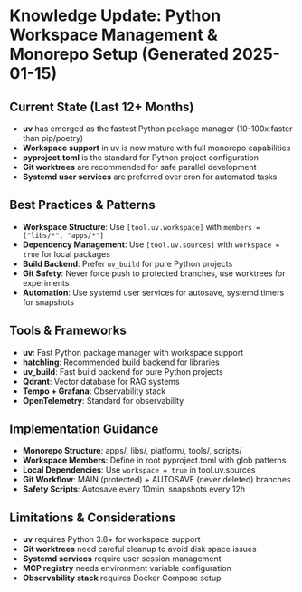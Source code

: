 # Knowledge Update: Python Workspace Management & Monorepo Setup (Generated 2025-01-15)

## Current State (Last 12+ Months)
- **uv** has emerged as the fastest Python package manager (10-100x faster than pip/poetry)
- **Workspace support** in uv is now mature with full monorepo capabilities
- **pyproject.toml** is the standard for Python project configuration
- **Git worktrees** are recommended for safe parallel development
- **Systemd user services** are preferred over cron for automated tasks

## Best Practices & Patterns
- **Workspace Structure**: Use `[tool.uv.workspace]` with `members = ["libs/*", "apps/*"]`
- **Dependency Management**: Use `[tool.uv.sources]` with `workspace = true` for local packages
- **Build Backend**: Prefer `uv_build` for pure Python projects
- **Git Safety**: Never force push to protected branches, use worktrees for experiments
- **Automation**: Use systemd user services for autosave, systemd timers for snapshots

## Tools & Frameworks
- **uv**: Fast Python package manager with workspace support
- **hatchling**: Recommended build backend for libraries
- **uv_build**: Fast build backend for pure Python projects
- **Qdrant**: Vector database for RAG systems
- **Tempo + Grafana**: Observability stack
- **OpenTelemetry**: Standard for observability

## Implementation Guidance
- **Monorepo Structure**: apps/, libs/, platform/, tools/, scripts/
- **Workspace Members**: Define in root pyproject.toml with glob patterns
- **Local Dependencies**: Use `workspace = true` in tool.uv.sources
- **Git Workflow**: MAIN (protected) + AUTOSAVE (never deleted) branches
- **Safety Scripts**: Autosave every 10min, snapshots every 12h

## Limitations & Considerations
- **uv** requires Python 3.8+ for workspace support
- **Git worktrees** need careful cleanup to avoid disk space issues
- **Systemd services** require user session management
- **MCP registry** needs environment variable configuration
- **Observability stack** requires Docker Compose setup